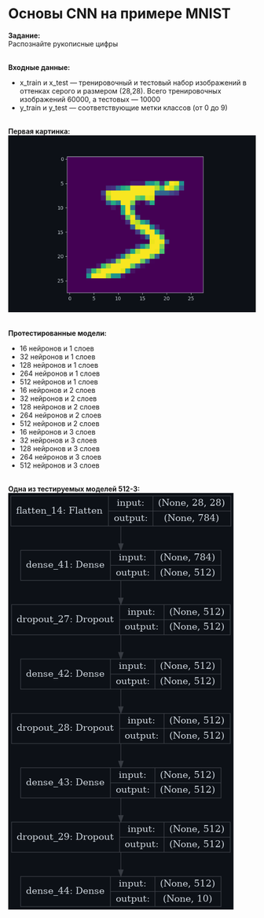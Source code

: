 # Основы CNN на примере MNIST
**Задание:**<br>
Распознайте рукописные цифры<br><br>

**Входные данные:**<br>
- x_train и x_test — тренировочный и тестовый набор изображений в оттенках серого и размером (28,28). Всего тренировочных изображений 60000, а тестовых — 10000
- y_train и y_test — соответствующие метки классов (от 0 до 9)<br><br>

**Первая картинка:**
<br>![alt text](Data/img1.png)<br><br>

**Протестированные модели:**<br>
- 16 нейронов и 1 слоев
 - 32 нейронов и 1 слоев
 - 128 нейронов и 1 слоев
 - 264 нейронов и 1 слоев
 - 512 нейронов и 1 слоев
 - 16 нейронов и 2 слоев
 - 32 нейронов и 2 слоев
 - 128 нейронов и 2 слоев
 - 264 нейронов и 2 слоев
 - 512 нейронов и 2 слоев
 - 16 нейронов и 3 слоев
 - 32 нейронов и 3 слоев
 - 128 нейронов и 3 слоев
 - 264 нейронов и 3 слоев
 - 512 нейронов и 3 слоев<br><br>

**Одна из тестируемых моделей 512-3:**
<br>![alt text](Log/fit/default_512_3/model.png)<br><br>
